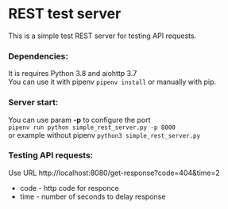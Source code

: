 # REST test server
This is a simple test REST server for testing API requests.

### Dependencies:
It is requires Python 3.8 and aiohttp 3.7<br>
You can use it with pipenv `pipenv install` or manually with pip.

### Server start: 
You can use param **-p** to configure the port<br>
`pipenv run python simple_rest_server.py -p 8000`<br>
or example without pipenv 
`python3 simple_rest_server.py`

### Testing API requests:
Use URL http://localhost:8080/get-response?code=404&time=2
* code - http code for responce
* time - number of seconds to delay response